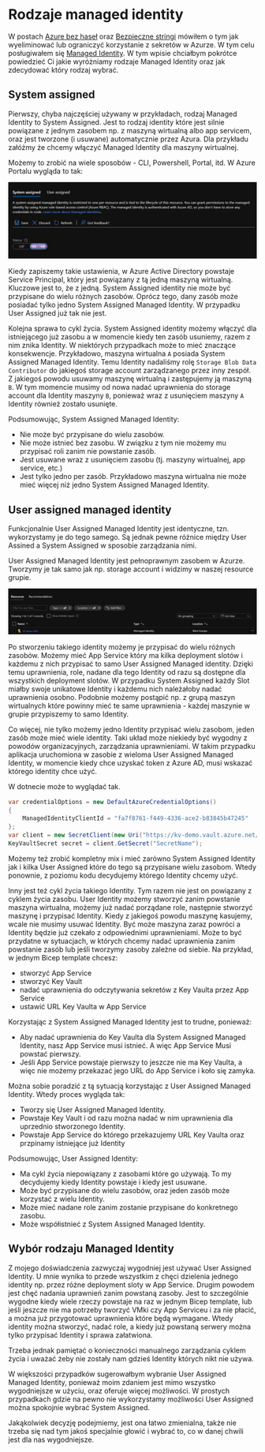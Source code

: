# Rodzaje managed identity

W postach [Azure bez haseł](https://kacperwojtyniak.github.io/2021/05/09/azure-bez-hasel.html) oraz [Bezpieczne stringi](https://kacperwojtyniak.github.io/2021/05/19/bezpieczne-stringi.html) mówiłem o tym jak wyeliminować lub ograniczyć korzystanie z sekretów w Azurze. W tym celu posługiwałem się [Managed Identity](https://docs.microsoft.com/en-us/azure/active-directory/managed-identities-azure-resources/overview).
W tym wpisie chciałbym pokrótce powiedzieć Ci jakie wyróżniamy rodzaje Managed Identity oraz jak zdecydować który rodzaj wybrać.

## System assigned

Pierwszy, chyba najczęściej używany w przykładach, rodzaj Managed Identity to System Assigned. Jest to rodzaj identity które jest silnie powiązane z jednym zasobem np. z maszyną wirtualną albo app servicem, oraz jest tworzone (i usuwane) automatycznie przez Azura. Dla przykładu załóżmy że chcemy włączyć Managed Identity dla maszyny wirtualnej.

Możemy to zrobić na wiele sposobów - CLI, Powershell, Portal, itd. W Azure Portalu wygląda to tak:

[![enable-identity](/images/rodzaje-managed-identity/enable-identity.jpg)](/images/rodzaje-managed-identity/enable-identity.jpg)

Kiedy zapiszemy takie ustawienia, w Azure Active Directory powstaje Service Principal, który jest powiązany z tą jedną maszyną wirtualną. Kluczowe jest to, że z jedną. System Assigned identity nie może być przypisane do wielu różnych zasobów. Oprócz tego, dany zasób może posiadać tylko jedno System Assigned Managed Identity. W przypadku User Assigned już tak nie jest. 

Kolejna sprawa to cykl życia. System Assigned identity możemy włączyć dla istniejącego już zasobu a w momencie kiedy ten zasób usuniemy, razem z nim znika Identity. W niektórych przypadkach może to mieć znaczące konsekwencje. Przykładowo, maszyna wirtualna `A` posiada System Assigned Managed Identity. Temu Identity nadaliśmy rolę `Storage Blob Data Contributor` do jakiegoś storage account zarządzanego przez inny zespół. Z jakiegoś powodu usuwamy maszynę wirtualną i zastępujemy ją maszyną `B`. W tym momencie musimy od nowa nadać uprawnienia do storage account dla Identity maszyny `B`, ponieważ wraz z usunięciem maszyny `A` Identity również zostało usunięte. 

Podsumowując, System Assigned Managed Identity:
- Nie może być przypisane do wielu zasobów.
- Nie może istnieć bez zasobu. W związku z tym nie możemy mu przypisać roli zanim nie powstanie zasób.
- Jest usuwane wraz z usunięciem zasobu (tj. maszyny wirtualnej, app service, etc.)
- Jest tylko jedno per zasób. Przykładowo maszyna wirtualna nie może mieć więcej niż jedno System Assigned Managed Identity.


## User assigned managed identity

Funkcjonalnie User Assigned Managed Identity jest identyczne, tzn. wykorzystamy je do tego samego. Są jednak pewne różnice między User Assined a System Assigned w sposobie zarządzania nimi.

User Assigned Managed Identity jest pełnoprawnym zasobem w Azurze. Tworzymy je tak samo jak np. storage account i widzimy w naszej resource grupie.

[![user-assigned](/images/rodzaje-managed-identity/user-assigned.jpg)](/images/rodzaje-managed-identity/user-assigned.jpg)

Po stworzeniu takiego identity możemy je przypisać do wielu różnych zasobów. Możemy mieć App Service który ma kilka deployment slotów i każdemu z nich przypisać to samo User Assigned Managed identity. Dzięki temu uprawnienia, role, nadane dla tego Identity od razu są dostępne dla wszystkich deployment slotów. W przypadku System Assigned każdy Slot miałby swoje unikatowe Identity i każdemu nich należałoby nadać uprawnienia osobno. Podobnie możemy postąpić np. z grupą maszyn wirtualnych które powinny mieć te same uprawnienia - każdej maszynie w grupie przypiszemy to samo Identity.

Co więcej, nie tylko możemy jedno Identity przypisać wielu zasobom, jeden zasób może mieć wiele identity. Taki układ może niekiedy być wygodny z powodów organizacyjnych, zarządzania uprawnieniami. W takim przypadku aplikacja uruchomiona w zasobie z wieloma User Assigned Managed Identity, w momencie kiedy chce uzyskać token z Azure AD, musi wskazać którego identity chce użyć.

W dotnecie może to wyglądać tak.

```csharp
var credentialOptions = new DefaultAzureCredentialOptions()
{
    ManagedIdentityClientId = "fa7f8761-f449-4336-ace2-b83845b47245"
};
var client = new SecretClient(new Uri("https://kv-demo.vault.azure.net/"), new DefaultAzureCredential(credentialOptions));
KeyVaultSecret secret = client.GetSecret("SecretName");
```

Możemy też zrobić kompletny mix i mieć zarówno System Assigned Identity jak i kilka User Assigned które do tego są przypisane wielu zasobom. Wtedy ponownie, z poziomu kodu decydujemy którego Identity chcemy użyć.

Inny jest też cykl życia takiego Identity. Tym razem nie jest on powiązany z cyklem życia zasobu. User Identity możemy stworzyć zanim powstanie maszyna wirtualna, możemy już nadać porządane role, następnie stworzyć maszynę i przypisać Identity. Kiedy z jakiegoś powodu maszynę kasujemy, wcale nie musimy usuwać Identity. Być może maszyna zaraz powróci a Identity będzie już czekało z odpowiednimi uprawnieniami. Może to być przydatne w sytuacjach, w których chcemy nadać uprawnienia zanim powstanie zasób lub jeśli tworzymy zasoby zależne od siebie. Na przykład, w jednym Bicep template chcesz:
- stworzyć App Service
- stworzyć Key Vault 
- nadać uprawnienia do odczytywania sekretów z Key Vaulta przez App Service
- ustawić URL Key Vaulta w App Service

Korzystając z System Assigned Managed Identity jest to trudne, ponieważ:
- Aby nadać uprawnienia do Key Vaulta dla System Assigned Managed Identity, nasz App Service musi istnieć. A więc App Service Musi powstać pierwszy.
- Jeśli App Service powstaje pierwszy to jeszcze nie ma Key Vaulta, a więc nie możemy przekazać jego URL do App Service i koło się zamyka.

Można sobie poradzić z tą sytuacją korzystając z User Assigned Managed Identity. Wtedy proces wygląda tak:
- Tworzy się User Assigned Managed Identity.
- Powstaje Key Vault i od razu można nadać w nim uprawnienia dla uprzednio stworzonego Identity.
- Powstaje App Service do którego przekazujemy URL Key Vaulta oraz przpinamy istniejące już Identity

Podsumowując, User Assigned Identity:
- Ma cykl życia niepowiązany z zasobami które go używają. To my decydujemy kiedy Identity powstaje i kiedy jest usuwane.
- Może być przypisane do wielu zasobów, oraz jeden zasób może korzystać z wielu Identity.
- Może mieć nadane role zanim zostanie przypisane do konkretnego zasobu.
- Może współistnieć z System Assigned Managed Identity.

## Wybór rodzaju Managed Identity

Z mojego doświadczenia zazwyczaj wygodniej jest używać User Assigned Identity. U mnie wynika to przede wszystkim z chęci dzielenia jednego identity np. przez różne deployment sloty w App Service. Drugim powodem jest chęć nadania uprawnień zanim powstaną zasoby. Jest to szczególnie wygodne kiedy wiele rzeczy powstaje na raz w jednym Bicep template, lub jeśli jeszcze nie ma potrzeby tworzyć VMki czy App Serviceu i za nie płacić, a można już przygotować uprawnienia które będą wymagane. Wtedy identity można stworzyć, nadać role, a kiedy już powstaną serwery można tylko przypisać Identity i sprawa załatwiona.

Trzeba jednak pamiętać o konieczności manualnego zarządzania cyklem życia i uważać żeby nie zostały nam gdzieś Identity których nikt nie używa.

W większości przypadków sugerowałbym wybranie User Assigned Managed Identity, ponieważ moim zdaniem jest mimo wszystko wygodniejsze w użyciu, oraz oferuje więcej możliwości. W prostych przypadkach gdzie na pewno nie wykorzystamy możliwości User Assigned można spokojnie wybrać System Assigned. 

Jakąkolwiek decyzję podejmiemy, jest ona łatwo zmienialna, także nie trzeba się nad tym jakoś specjalnie głowić i wybrać to, co w danej chwili jest dla nas wygodniejsze.